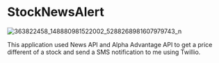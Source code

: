 # StockNewsAlert

![363822458_148880981522002_5288268981607979743_n](https://github.com/lunick8483/StockNewsAlert/assets/61297855/1aaaac46-4144-463d-9826-6b79dacb975a)

This application used News API and Alpha Advantage API to get a price different of a stock and send a SMS notification to me using Twillio.
